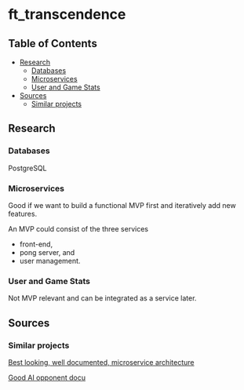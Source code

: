 # ft_transcendence
## Table of Contents
- [Research](#research)
  - [Databases](#databases)
  - [Microservices](#microservices)
  - [User and Game Stats](#user-and-game-stats)
- [Sources](#sources)
  - [Similar projects](#similar-projects)

## Research

### Databases
PostgreSQL

### Microservices
Good if we want to build a functional MVP first and iteratively add new features.

An MVP could consist of the three services
- front-end,
- pong server, and
- user management.

### User and Game Stats
Not MVP relevant and can be integrated as a service later.

## Sources
### Similar projects

[Best looking, well documented, microservice architecture](https://github.com/tdameros/42-transcendence)

[Good AI opponent docu](https://github.com/Linuswidmer/42_transcendence)
